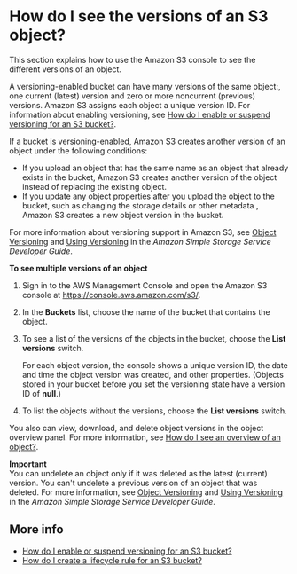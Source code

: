 # How do I see the versions of an S3 object?<a name="view-object-versions"></a>

This section explains how to use the Amazon S3 console to see the different versions of an object\.

A versioning\-enabled bucket can have many versions of the same object:, one current \(latest\) version and zero or more noncurrent \(previous\) versions\. Amazon S3 assigns each object a unique version ID\. For information about enabling versioning, see [How do I enable or suspend versioning for an S3 bucket?](enable-versioning.md)\. 

If a bucket is versioning\-enabled, Amazon S3 creates another version of an object under the following conditions: 


+ If you upload an object that has the same name as an object that already exists in the bucket, Amazon S3 creates another version of the object instead of replacing the existing object\. 
+ If you update any object properties after you upload the object to the bucket, such as changing the storage details or other metadata , Amazon S3 creates a new object version in the bucket\. 

For more information about versioning support in Amazon S3, see [Object Versioning](https://docs.aws.amazon.com/AmazonS3/latest/dev/ObjectVersioning.html) and [Using Versioning](https://docs.aws.amazon.com/AmazonS3/latest/dev/Versioning.html) in the *Amazon Simple Storage Service Developer Guide*\.

**To see multiple versions of an object**

1. Sign in to the AWS Management Console and open the Amazon S3 console at [https://console\.aws\.amazon\.com/s3/](https://console.aws.amazon.com/s3/)\.

1. In the **Buckets** list, choose the name of the bucket that contains the object\.

1. To see a list of the versions of the objects in the bucket, choose the **List versions** switch\. 

   For each object version, the console shows a unique version ID, the date and time the object version was created, and other properties\. \(Objects stored in your bucket before you set the versioning state have a version ID of **null**\.\)

1. To list the objects without the versions, choose the **List versions** switch\.

You also can view, download, and delete object versions in the object overview panel\. For more information, see [How do I see an overview of an object?](view-object-overview.md)\.

**Important**  
You can undelete an object only if it was deleted as the latest \(current\) version\. You can't undelete a previous version of an object that was deleted\. For more information, see [Object Versioning](https://docs.aws.amazon.com/AmazonS3/latest/dev/ObjectVersioning.html) and [Using Versioning](https://docs.aws.amazon.com/AmazonS3/latest/dev/Versioning.html) in the *Amazon Simple Storage Service Developer Guide*\.

## More info<a name="view-object-versions-related-topics"></a>
+  [How do I enable or suspend versioning for an S3 bucket?](enable-versioning.md)
+ [How do I create a lifecycle rule for an S3 bucket?](create-lifecycle.md)